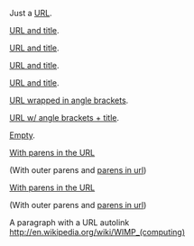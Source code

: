 Just a [URL](/url/).

[URL and title](/url/ "title").

[URL and title](/url/  "title preceded by two spaces").

[URL and title](/url/	"title preceded by a tab").

[URL and title](/url/ "title has spaces afterward"  ).

[URL wrapped in angle brackets](</url/>).

[URL w/ angle brackets + title](</url/> "Here's the title").

[Empty]().

[With parens in the URL](http://en.wikipedia.org/wiki/WIMP_(computing))

(With outer parens and [parens in url](/foo(bar)))

[With parens in the URL](/foo(bar) "and a title")

(With outer parens and [parens in url](/foo(bar) "and a title"))

A paragraph with a URL autolink http://en.wikipedia.org/wiki/WIMP_(computing)